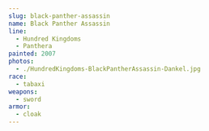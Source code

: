 ```yaml
---
slug: black-panther-assassin
name: Black Panther Assassin
line:
  - Hundred Kingdoms
  - Panthera
painted: 2007
photos:
  - ./HundredKingdoms-BlackPantherAssassin-Dankel.jpg
race:
  - tabaxi
weapons:
  - sword
armor:
  - cloak
---
```


